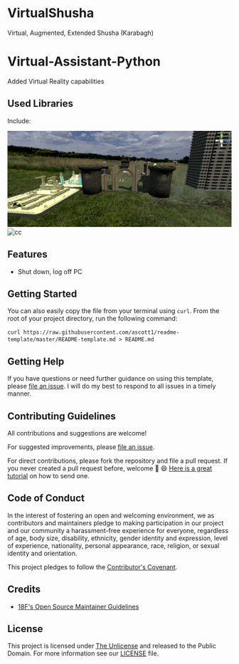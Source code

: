 # VirtualShusha
Virtual, Augmented, Extended Shusha (Karabagh)

# Virtual-Assistant-Python
Added Virtual Reality capabilities

## Used Libraries
Include:

![c](https://github.com/elvinaqa/VirtualShusha/blob/main/ss.PNG)
![cc](!https://github.com/elvinaqa/VirtualShusha/blob/main/ezgif-7-52173ed491cb.gif)

## Features


- Shut down, log off PC

## Getting Started


You can also easily copy the file from your terminal using `curl`. From the root of your project directory, run the following command:

```
curl https://raw.githubusercontent.com/ascott1/readme-template/master/README-template.md > README.md
```

## Getting Help

If you have questions or need further guidance on using this template, please [file an issue](https://github.com/elvinaqa/vitual-assistant-python/issues). I will do my best to respond to all issues in a timely manner.

## Contributing Guidelines

All contributions and suggestions are welcome!

For suggested improvements, please [file an issue](https://github.com/elvinaqa/vitual-assistant-python/issues).

For direct contributions, please fork the repository and file a pull request. If you never created a pull request before, welcome 🎉 😄 [Here is a great tutorial](https://egghead.io/series/how-to-contribute-to-an-open-source-project-on-github) on how to send one.

## Code of Conduct

In the interest of fostering an open and welcoming environment, we as contributors and maintainers pledge to making participation in our project and our community a harassment-free experience for everyone, regardless of age, body size, disability, ethnicity, gender identity and expression, level of experience, nationality, personal appearance, race, religion, or sexual identity and orientation.

This project pledges to follow the [Contributor's Covenant](http://contributor-covenant.org/version/1/4/).

## Credits


- [18F's Open Source Maintainer Guidelines](https://pages.18f.gov/open-source-program/pages/maintainer_guidelines/)

## License

This project is licensed under [The Unlicense](https://unlicense.org/) and released to the Public Domain. For more information see our [LICENSE](https://github.com/ascott1/readme-template/blob/master/LICENSE) file.

